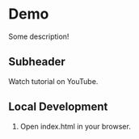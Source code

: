 # Demo

Some description!

## Subheader

Watch tutorial on YouTube.


## Local Development

1. Open index.html in your browser.